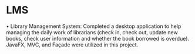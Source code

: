# LMS
•	Library Management System: Completed a desktop application to help managing the daily work of librarians (check in, check out, update new books, check user information and whether the book borrowed is overdue). JavaFX, MVC, and Façade were utilized in this project.
